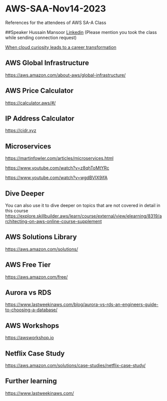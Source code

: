 # AWS-SAA-Nov14-2023
References for the attendees of AWS SA-A Class

##Speaker
Hussain Mansoor
[Linkedin](https://www.linkedin.com/in/husyn/) (Please mention you took the class while sending connection request)

[When cloud curiosity leads to a career transformation](https://aws.amazon.com/blogs/training-and-certification/when-cloud-curiosity-leads-to-a-career-transformation/)

## AWS Global Infrastructure
https://aws.amazon.com/about-aws/global-infrastructure/

## AWS Price Calculator
https://calculator.aws/#/

## IP Address Calculator
https://cidr.xyz

## Microservices
https://martinfowler.com/articles/microservices.html

https://www.youtube.com/watch?v=z8qhToMtYRc

https://www.youtube.com/watch?v=wgdBVIX9ifA

## Dive Deeper
You can also use it to dive deeper on topics that are not covered in detail in this course
https://explore.skillbuilder.aws/learn/course/external/view/elearning/8319/architecting-on-aws-online-course-supplement

## AWS Solutions Library
https://aws.amazon.com/solutions/

## AWS Free Tier
https://aws.amazon.com/free/

## Aurora vs RDS
https://www.lastweekinaws.com/blog/aurora-vs-rds-an-engineers-guide-to-choosing-a-database/

## AWS Workshops
https://awsworkshop.io

## Netflix Case Study
https://aws.amazon.com/solutions/case-studies/netflix-case-study/

## Further learning 
https://www.lastweekinaws.com/

